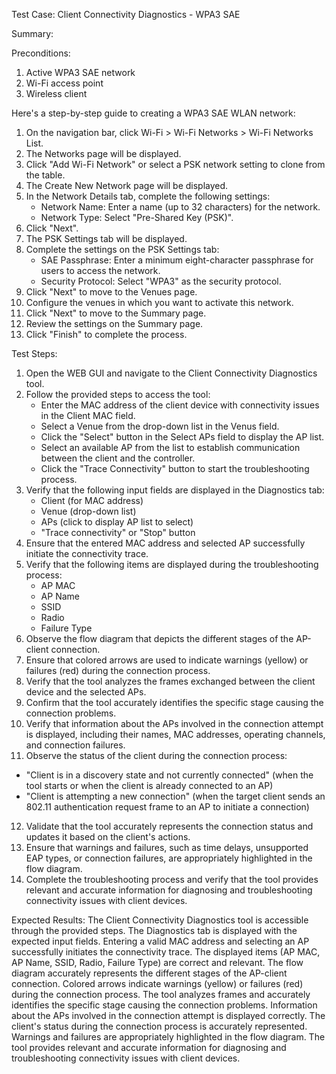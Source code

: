 Test Case: Client Connectivity Diagnostics - WPA3 SAE

Summary:

Preconditions:
1. Active WPA3 SAE network
2. Wi-Fi access point
3. Wireless client

Here's a step-by-step guide to creating a WPA3 SAE WLAN network:
1. On the navigation bar, click Wi-Fi > Wi-Fi Networks > Wi-Fi Networks List.
2. The Networks page will be displayed.
3. Click "Add Wi-Fi Network" or select a PSK network setting to clone from the table.
4. The Create New Network page will be displayed.
5. In the Network Details tab, complete the following settings:
   - Network Name: Enter a name (up to 32 characters) for the network.
   - Network Type: Select "Pre-Shared Key (PSK)".
6. Click "Next".
7. The PSK Settings tab will be displayed.
8. Complete the settings on the PSK Settings tab:
   - SAE Passphrase: Enter a minimum eight-character passphrase for users to access the network.
   - Security Protocol: Select "WPA3" as the security protocol.
9. Click "Next" to move to the Venues page.
10. Configure the venues in which you want to activate this network.
11. Click "Next" to move to the Summary page.
12. Review the settings on the Summary page.
13. Click "Finish" to complete the process.

Test Steps:
1. Open the WEB GUI and navigate to the Client Connectivity Diagnostics tool.
2. Follow the provided steps to access the tool:
   - Enter the MAC address of the client device with connectivity issues in the Client MAC field.
   - Select a Venue from the drop-down list in the Venus field.
   - Click the "Select" button in the Select APs field to display the AP list.
   - Select an available AP from the list to establish communication between the client and the controller.
   - Click the "Trace Connectivity" button to start the troubleshooting process.
3. Verify that the following input fields are displayed in the Diagnostics tab:
   - Client (for MAC address)
   - Venue (drop-down list)
   - APs (click to display AP list to select)
   - "Trace connectivity" or "Stop" button
4. Ensure that the entered MAC address and selected AP successfully initiate the connectivity trace.
5. Verify that the following items are displayed during the troubleshooting process:
   - AP MAC
   - AP Name
   - SSID
   - Radio
   - Failure Type
6. Observe the flow diagram that depicts the different stages of the AP-client connection.
7. Ensure that colored arrows are used to indicate warnings (yellow) or failures (red) during the connection process.
8. Verify that the tool analyzes the frames exchanged between the client device and the selected APs.
9. Confirm that the tool accurately identifies the specific stage causing the connection problems.
10. Verify that information about the APs involved in the connection attempt is displayed, including their names, MAC addresses, operating channels, and connection failures.
11. Observe the status of the client during the connection process:
   - "Client is in a discovery state and not currently connected" (when the tool starts or when the client is already connected to an AP)
   - "Client is attempting a new connection" (when the target client sends an 802.11 authentication request frame to an AP to initiate a connection)
12. Validate that the tool accurately represents the connection status and updates it based on the client's actions.
13. Ensure that warnings and failures, such as time delays, unsupported EAP types, or connection failures, are appropriately highlighted in the flow diagram.
14. Complete the troubleshooting process and verify that the tool provides relevant and accurate information for diagnosing and troubleshooting connectivity issues with client devices.

Expected Results:
The Client Connectivity Diagnostics tool is accessible through the provided steps.
The Diagnostics tab is displayed with the expected input fields.
Entering a valid MAC address and selecting an AP successfully initiates the connectivity trace.
The displayed items (AP MAC, AP Name, SSID, Radio, Failure Type) are correct and relevant.
The flow diagram accurately represents the different stages of the AP-client connection.
Colored arrows indicate warnings (yellow) or failures (red) during the connection process.
The tool analyzes frames and accurately identifies the specific stage causing the connection problems.
Information about the APs involved in the connection attempt is displayed correctly.
The client's status during the connection process is accurately represented.
Warnings and failures are appropriately highlighted in the flow diagram.
The tool provides relevant and accurate information for diagnosing and troubleshooting connectivity issues with client devices.